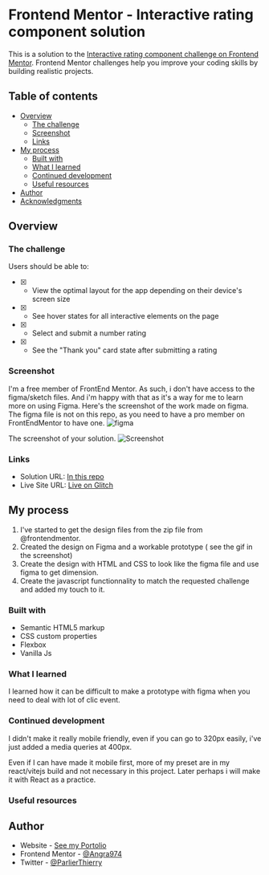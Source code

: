 # Frontend Mentor - Interactive rating component solution

This is a solution to the [Interactive rating component challenge on Frontend Mentor](https://www.frontendmentor.io/challenges/interactive-rating-component-koxpeBUmI). Frontend Mentor challenges help you improve your coding skills by building realistic projects.

## Table of contents

- [Overview](#overview)
  - [The challenge](#the-challenge)
  - [Screenshot](#screenshot)
  - [Links](#links)
- [My process](#my-process)
  - [Built with](#built-with)
  - [What I learned](#what-i-learned)
  - [Continued development](#continued-development)
  - [Useful resources](#useful-resources)
- [Author](#author)
- [Acknowledgments](#acknowledgments)

## Overview

### The challenge

Users should be able to:

- [x] - View the optimal layout for the app depending on their device's screen size
- [x] - See hover states for all interactive elements on the page
- [x] - Select and submit a number rating
- [x] - See the "Thank you" card state after submitting a rating

### Screenshot

I'm a free member of FrontEnd Mentor. As such, i don't have access to the figma/sketch files. And i'm happy with that as it's a way for me to learn more on using Figma.
Here's the screenshot of the work made on figma.
The figma file is not on this repo, as you need to have a pro member on FrontEndMentor to have one.
<img src='./design/figma.gif' alt="figma" />

The screenshot of your solution.
<img src='./design/screen.gif' alt="Screenshot" />

### Links

- Solution URL: [In this repo](https://github.com/Angra974/FrontEndMentor/tree/main/Free/interactive-rating-component)
- Live Site URL: [Live on Glitch](https://interactive-rating-component-challenge.glitch.me)

## My process

1. I've started to get the design files from the zip file from @frontendmentor.
1. Created the design on Figma and a workable prototype ( see the gif in the screenshot)
1. Create the design with HTML and CSS to look like the figma file and use figma to get dimension.
1. Create the javascript functionnality to match the requested challenge and added my touch to it.

### Built with

- Semantic HTML5 markup
- CSS custom properties
- Flexbox
- Vanilla Js

### What I learned

I learned how it can be difficult to make a prototype with figma when you need to deal with lot of clic event.

### Continued development

I didn't make it really mobile friendly, even if you can go to 320px easily, i've just added a media queries at 400px.

Even if I can have made it mobile first, more of my preset are in my react/vitejs build and not necessary in this project.
Later perhaps i will make it with React as a practice.

### Useful resources

## Author

- Website - [See my Portolio](https://thierryparlier.netlify.app)
- Frontend Mentor - [@Angra974](https://www.frontendmentor.io/profile/Angra974)
- Twitter - [@ParlierThierry](https://www.twitter.com/ParlierThierry)

